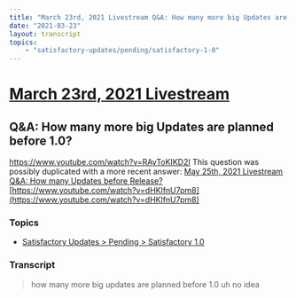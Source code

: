 ```yaml
---
title: "March 23rd, 2021 Livestream Q&A: How many more big Updates are planned before 1.0?"
date: "2021-03-23"
layout: transcript
topics:
    - "satisfactory-updates/pending/satisfactory-1-0"
---
```

# [March 23rd, 2021 Livestream](../2021-03-23.md)
## Q&A: How many more big Updates are planned before 1.0?
https://www.youtube.com/watch?v=RAyToKIKD2I
This question was possibly duplicated with a more recent answer: [May 25th, 2021 Livestream Q&A: How many Updates before Release?](./yt-dHKlfnU7pm8.md) [https://www.youtube.com/watch?v=dHKlfnU7pm8](https://www.youtube.com/watch?v=dHKlfnU7pm8)


### Topics
* [Satisfactory Updates > Pending > Satisfactory 1.0](../topics/satisfactory-updates/pending/satisfactory-1-0.md)

### Transcript

> how many more big updates are planned before 1.0 uh no idea

